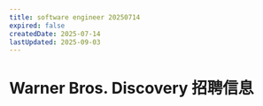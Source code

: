 ```yaml
---
title: software engineer 20250714
expired: false
createdDate: 2025-07-14
lastUpdated: 2025-09-03
---
```


# Warner Bros. Discovery 招聘信息

<JobPostingTable job-posting-json-path="warner-bros-discovery/data/software-engineer-20250714" />